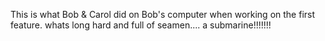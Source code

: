 This is what Bob & Carol did on Bob's computer when working on the first feature.
whats long hard and full of seamen.... a submarine!!!!!!!

